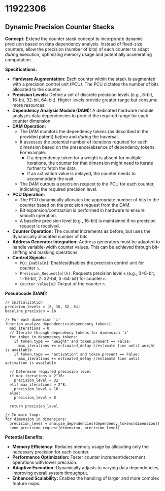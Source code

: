 # 11922306

## Dynamic Precision Counter Stacks

**Concept:** Extend the counter stack concept to incorporate dynamic precision based on data dependency analysis. Instead of fixed-size counters, allow the precision (number of bits) of each counter to adapt *during* execution, optimizing memory usage and potentially accelerating computation.

**Specifications:**

*   **Hardware Augmentation:** Each counter within the stack is augmented with a precision control unit (PCU). The PCU dictates the number of bits allocated to the counter.
*   **Precision Levels:** Define a set of discrete precision levels (e.g., 8-bit, 16-bit, 32-bit, 64-bit). Higher levels provide greater range but consume more resources.
*   **Dependency Analysis Module (DAM):** A dedicated hardware module analyzes data dependencies to predict the required range for each counter dimension.
*   **DAM Operation:**
    *   The DAM monitors the dependency tokens (as described in the provided patent) *before* and *during* the traversal.
    *   It assesses the potential number of iterations required for each dimension based on the presence/absence of dependency tokens. For example:
        *   If a dependency token for a weight is absent for multiple iterations, the counter for that dimension might need to iterate further to fetch the data.
        *   If an activation value is delayed, the counter needs to accommodate the wait.
    *   The DAM outputs a precision request to the PCU for each counter, indicating the required precision level.
*   **PCU Operation:**
    *   The PCU dynamically allocates the appropriate number of bits to the counter based on the precision request from the DAM.
    *   Bit expansion/contraction is performed in hardware to ensure smooth operation.
    *   A baseline precision level (e.g., 16-bit) is maintained if no precision request is received.
*   **Counter Operation:** The counter increments as before, but uses the dynamically allocated number of bits.
*   **Address Generator Integration:** Address generators must be adapted to handle variable-width counter values. This can be achieved through bit-shifting and masking operations.
*   **Control Signals:**
    *   `PCU_Enable[n]`: Enables/disables the precision control unit for counter `n`.
    *   `Precision_Request[n][k]`: Requests precision level `k` (e.g., 0=8-bit, 1=16-bit, 2=32-bit, 3=64-bit) for counter `n`.
    *   `Counter_Value[n]`: Output of the counter `n`.

**Pseudocode (DAM):**

```
// Initialization
precision_levels = [8, 16, 32, 64]
baseline_precision = 16

// For each dimension 'i'
function analyze_dependencies(dependency_tokens):
  max_iterations = 0
  // Iterate through dependency tokens for dimension 'i'
  for token in dependency_tokens:
    if token.type == "weight" and token.present == False:
      max_iterations += estimated_delay //estimate time until weight is available
    if token.type == "activation" and token.present == False:
      max_iterations += estimated_delay //estimate time until activation is available

  // Determine required precision level
  if max_iterations > 2^16:
    precision_level = 32
  elif max_iterations > 2^8:
    precision_level = 16
  else:
    precision_level = 8

  return precision_level

// In main loop:
for dimension in dimensions:
  precision_level = analyze_dependencies(dependency_tokens[dimension])
  send_precision_request(dimension, precision_level)

```

**Potential Benefits:**

*   **Memory Efficiency:** Reduces memory usage by allocating only the necessary precision for each counter.
*   **Performance Optimization:** Faster counter increment/decrement operations with lower precision.
*   **Adaptive Execution:** Dynamically adjusts to varying data dependencies, improving overall system throughput.
*   **Enhanced Scalability:** Enables the handling of larger and more complex feature maps.